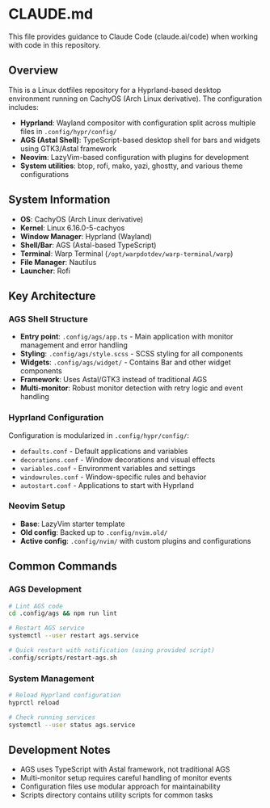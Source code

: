 # CLAUDE.md

This file provides guidance to Claude Code (claude.ai/code) when working with code in this repository.

## Overview

This is a Linux dotfiles repository for a Hyprland-based desktop environment running on CachyOS (Arch Linux derivative). The configuration includes:

- **Hyprland**: Wayland compositor with configuration split across multiple files in `.config/hypr/config/`
- **AGS (Astal Shell)**: TypeScript-based desktop shell for bars and widgets using GTK3/Astal framework
- **Neovim**: LazyVim-based configuration with plugins for development
- **System utilities**: btop, rofi, mako, yazi, ghostty, and various theme configurations

## System Information

- **OS**: CachyOS (Arch Linux derivative) 
- **Kernel**: Linux 6.16.0-5-cachyos
- **Window Manager**: Hyprland (Wayland)
- **Shell/Bar**: AGS (Astal-based TypeScript)
- **Terminal**: Warp Terminal (`/opt/warpdotdev/warp-terminal/warp`)
- **File Manager**: Nautilus
- **Launcher**: Rofi

## Key Architecture

### AGS Shell Structure
- **Entry point**: `.config/ags/app.ts` - Main application with monitor management and error handling
- **Styling**: `.config/ags/style.scss` - SCSS styling for all components
- **Widgets**: `.config/ags/widget/` - Contains Bar and other widget components
- **Framework**: Uses Astal/GTK3 instead of traditional AGS
- **Multi-monitor**: Robust monitor detection with retry logic and event handling

### Hyprland Configuration
Configuration is modularized in `.config/hypr/config/`:
- `defaults.conf` - Default applications and variables
- `decorations.conf` - Window decorations and visual effects  
- `variables.conf` - Environment variables and settings
- `windowrules.conf` - Window-specific rules and behavior
- `autostart.conf` - Applications to start with Hyprland

### Neovim Setup
- **Base**: LazyVim starter template
- **Old config**: Backed up to `.config/nvim.old/`
- **Active config**: `.config/nvim/` with custom plugins and configurations

## Common Commands

### AGS Development
```bash
# Lint AGS code
cd .config/ags && npm run lint

# Restart AGS service
systemctl --user restart ags.service

# Quick restart with notification (using provided script)
.config/scripts/restart-ags.sh
```

### System Management
```bash
# Reload Hyprland configuration
hyprctl reload

# Check running services
systemctl --user status ags.service
```

## Development Notes

- AGS uses TypeScript with Astal framework, not traditional AGS
- Multi-monitor setup requires careful handling of monitor events
- Configuration files use modular approach for maintainability
- Scripts directory contains utility scripts for common tasks